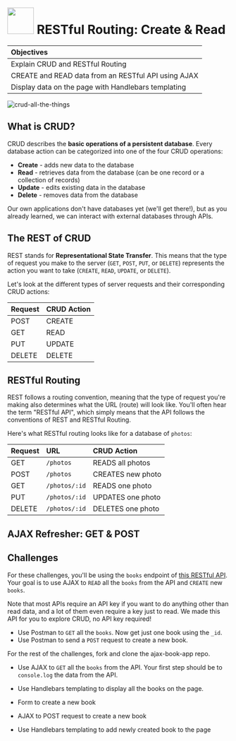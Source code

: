 # <img src="https://cloud.githubusercontent.com/assets/7833470/10899314/63829980-8188-11e5-8cdd-4ded5bcb6e36.png" height="60"> RESTful Routing: Create & Read

| Objectives |
| :--- |
| Explain CRUD and RESTful Routing |
| CREATE and READ data from an RESTful API using AJAX |
| Display data on the page with Handlebars templating |

![crud-all-the-things](https://cloud.githubusercontent.com/assets/7833470/10917104/d7fdd2ee-8213-11e5-8cf8-466ff1677a6d.jpg)

## What is CRUD?

CRUD describes the **basic operations of a persistent database**. Every database action can be categorized into one of the four CRUD operations:

* **Create** - adds new data to the database
* **Read** - retrieves data from the database (can be one record or a collection of records)
* **Update** - edits existing data in the database
* **Delete** - removes data from the database

Our own applications don't have databases yet (we'll get there!), but as you already learned, we can interact with external databases through APIs.

## The REST of CRUD

REST stands for **Representational State Transfer**. This means that the type of request you make to the server (`GET`, `POST`, `PUT`, or `DELETE`) represents the action you want to take (`CREATE`, `READ`, `UPDATE`, or `DELETE`).

Let's look at the different types of server requests and their corresponding CRUD actions:

| Request | CRUD Action |
| :--- | :--- |
| POST | CREATE |
| GET | READ |
| PUT | UPDATE |
| DELETE | DELETE |

## RESTful Routing

REST follows a routing convention, meaning that the type of request you're making also determines what the URL (route) will look like. You'll often hear the term "RESTful API", which simply means that the API follows the conventions of REST and RESTful Routing.

Here's what RESTful routing looks like for a database of `photos`:

| Request | URL | CRUD Action |
| :--- | :--- | :--- |
| GET | `/photos` | READS all photos |
| POST | `/photos` | CREATES new photo |
| GET | `/photos/:id` | READS one photo |
| PUT | `/photos/:id` | UPDATES one photo |
| DELETE | `/photos/:id` | DELETES one photo |

## AJAX Refresher: GET & POST

## Challenges

For these challenges, you'll be using the `books` endpoint of <a href="https://github.com/sf-wdi-24/crud-api" target="_blank">this RESTful API</a>. Your goal is to use AJAX to `READ` all the `books` from the API and `CREATE` new `books`.

Note that most APIs require an API key if you want to do anything other than read data, and a lot of them even require a key just to read. We made this API for you to explore CRUD, no API key required!

* Use Postman to `GET` all the `books`. Now get just one book using the `_id`.
* Use Postman to send a `POST` request to create a new book.

For the rest of the challenges, fork and clone the ajax-book-app repo.

* Use AJAX to `GET` all the `books` from the API. Your first step should be to `console.log` the data from the API.
* Use Handlebars templating to display all the books on the page.

* Form to create a new book
* AJAX to POST request to create a new book
* Use Handlebars templating to add newly created book to the page
